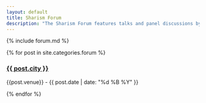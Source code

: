 ```yaml
---
layout: default
title: Sharism Forum
description: "The Sharism Forum features talks and panel discussions by thinkers, practitioners and activists."
---
```


{% include forum.md %}


{% for post in site.categories.forum %}

### [{{ post.city }}]({{post.url}})

{{post.venue}} - {{ post.date | date: "%d %B %Y" }}

{% endfor %}
